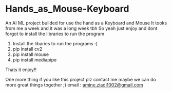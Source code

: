 # Hands_as_Mouse-Keyboard
An AI ML project builded for use the hand as a Keyboard and Mouse It tooks from me a week and it was a long week tbh So yeah just enjoy and dont forgot to install the libraries to run the program

1. Install the libaries to run the programs :)
2. pip install cv2
3. pip install mouse
4. pip install mediapipe

Thats it enjoy!!

One more thing if you like this project plz contact me maybe we can do more great things together ;)
email : amine.ziadi1002@gmail.com
